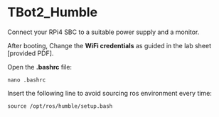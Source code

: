 # TBot2_Humble

Connect your RPi4 SBC to a suitable power supply and a monitor.

After booting, Change the **WiFi credentials** as guided in the lab sheet [provided PDF].

Open the **.bashrc** file:
```
nano .bashrc
```

Insert the following line to avoid sourcing ros environment every time:
```
source /opt/ros/humble/setup.bash
``` 
